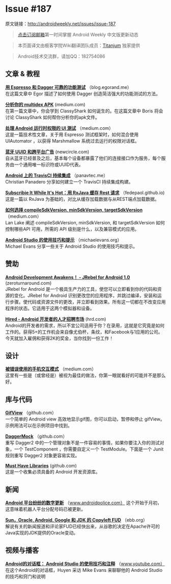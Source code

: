 # Issue #187
>
原文链接：<http://androidweekly.net/issues/issue-187>

> [点击订阅邮箱](http://tinyletter.com/androidweeklycn)第一时间掌握 Android Weekly 中文版更新动态

> 本页面译文由极客学院Wiki翻译团队成员：[Titanjum](https://github.com/JungleTian) 独家提供

> Android技术交流群，请加QQ：182754086

## 文章 & 教程

**[用 Espresso 和 Dagger 可靠的功能测试](http://blog.egorand.me/reliable-functional-tests-with-espresso-and-dagger/)**
（blog.egorand.me）  
在这篇文章中 Egor 描述了如何使用 Dagger 创造简洁强大的功能测试的方法。

**[分析你的 multidex APK](https://medium.com/@BorisFarber/inspecting-your-apk-f53fb90136da#.jvxhss9ak)**
 (medium.com)  
在第一篇文章中，你会学到 ClassyShark 如何诞生的。在这篇文章中 Boris 将会讨论 ClassyShark 如何帮你分析你的apk文件。

**[处理 Android 运行时权限的 UI 测试](https://medium.com/@hitherejoe/handling-android-runtime-permissions-in-ui-tests-981f9dc11a4e#.8pva2lc9i)**
（medium.com）  
这是一篇技术性文章，关于用 Espresso 测试框架时，如何混合使用 UIAutomator ，以获得 Marshmallow 系统过去运行的权限对话框。

**[蓝牙 UUID 和跨平台广告](https://newcircle.com/s/post/1786/2016/01/04/bluetooth-uuids-and-interoperable-advertisements)**
(newcircle.com)   
自从蓝牙已经普及之后，基本每个设备都暴露了他们的连接接口作为服务，每个服务由一个通用唯一标识符或UUID代表。

**[Android 上的 TravisCI 持续集成](http://panavtec.me/continous-integration-on-android-with-travis-ci/)**
（panavtec.me）  
Christian Panadero 分享如何建立一个 TravisCI 持续集成构建。


**[Subscribie It While It's Hot：用 RxJava 缓存 Rest 请求](http://fedepaol.github.io/blog/2016/01/01/cached-rest-requests-with-rxjava/)**
（fedepaol.github.io)   
这是一篇以 RxJava 为基础的，对比从缓存加载数据与从REST端点加载数据。

**[如何选择 compileSdkVersion, minSdkVersion, targetSdkVersion](https://medium.com/google-developers/picking-your-compilesdkversion-minsdkversion-targetsdkversion-a098a0341ebd?linkId=20147489#.ito0qx3qt)**
（medium.com）  
Lan Lake 阐述 compileSdkVersion, minSdkVersion, 和 targetSdkVersion 如何控制哪些API 可用，所需的 API 级别是什么，以及兼容模式的应用。

**[Android Studio 的使用技巧和提示](http://michaelevans.org/blog/2016/01/06/android-studio-tips-and-tricks/)**
（michaelevans.org）  
Michael Evans 分享一些关于 Android Studio 的使用技巧和提示。


## 赞助
**[Android Development Awakens！ - JRebel for Android 1.0](http://zeroturnaround.com/blog/announcing-jrebel-for-android-1-0-android-development-awakens/)**
 (zeroturnaround.com)    
JRebel for Android 是一个极具生产力的工具，使您可以立即看到你的代码和资源的变化。JRebel for Android 识别更改您的应用程序，并跳过编译，安装和运行步骤。使代码或资源文件的更改，并立即看到效果。所有这一切都在不改变应用程序的状态。它适用于这两个模拟器和设备。


**[Hired - Android 开发者的人才招聘市场](https://hired.com/)**
 (hrd.com)    
Android的开发者的需求，所以不宜公司​​适用于你？在录用，这就是它究竟是如何工作的。获得5+的工作机会来自像尤伯杯，条纹，和Facebook与1应用的公司。今天就加入雇佣和获得2K的奖金，当你找到一份工作！

## 设计

**[被错误使用的手机交互模式](https://medium.com/@kollinz/misused-mobile-ux-patterns-84d2b6930570#.gjoexd1le)**
（medium.com）  
这里有一些是（或曾经是）被视为最佳的做法，你第一眼就看好的可能并不是那么好。

## 库与代码

**[GifView](https://github.com/Cutta/GifView)**
（github.com）	
一个简单的 Android view 高效地显示gif图，你可以启动，暂停和停止 gifView。示例用法可以在示例项目中找到。 
 
**[DaggerMock](https://github.com/fabioCollini/DaggerMock)**
（github.com）	
重写 Dagger2 中的一个管理对象不是一件容易的事情，如果你要注入你的测试对象，一个 TestComponent ，你需要自定义一个 TestModule。下面是一个 Junit 规则重写 Dagger2 对象更容易实现。

**[Must Have Libraries](https://github.com/codepath/android_guides/wiki/Must-Have-Libraries)**
(github.com)    
这是一个收集必须具备的 Android 开发资源库。

## 新闻
**[Android 平台纷纷的数字更新](http://www.androidpolice.com/2016/01/05/android-platform-distribution-numbers-updated-marshmallow-creeps-upward-and-lollipop-sees-a-big-jump/)**
（www.androidpolice.com）	
这个开始于月初，这意味着机器人平台分配号码已被更新。 
 
 **[Sun，Oracle, Android, Google 和 JDK 的 Copyleft FUD](http://ebb.org/bkuhn/blog/2016/01/05/jdk-in-android.html)**
（ebb.org）	
 解说有关的新闻报道和评论家FUD已经快出来，从谷歌的决定在Apache许可的Java实现的JDK提供的Oracle变动。
 

## 视频与播客

**[Android的对话框： Android Studio 的使用技巧和注释](https://www.youtube.com/watch?v=s08Jt5YolPY)**
（www.youtube.com）	  
在这个Android的对话框，Huyen 采访 Mike Evans 来聊聊他的 Andr​​oid Studio 的技巧和窍门和说明



 